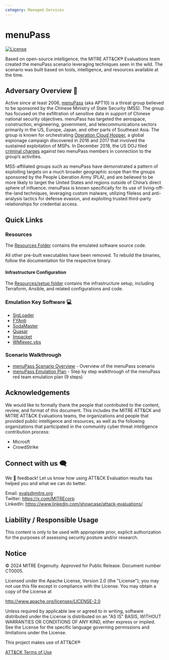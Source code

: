 ```yaml
---
category: Managed-Services
---
```


# menuPass

[![License](https://img.shields.io/badge/License-Apache_2.0-blue.svg)](https://opensource.org/licenses/Apache-2.0)

Based on open-source intelligence, the MITRE ATT&CK&reg; Evaluations team created the menuPass scenario leveraging techniques seen in the wild. The scenario was built based on tools, intelligence, and resources available at the time.

## Adversary Overview 🐼

Active since at least 2006, [menuPass](https://attack.mitre.org/groups/G0045/) (aka APT10) is a threat group believed to be sponsored by the Chinese Ministry of State Security (MSS).
The group has focused on the exfiltration of sensitive data in support of Chinese national security objectives.
menuPass has targeted the aerospace, construction, engineering, government, and telecommunications sectors primarily in the US, Europe, Japan, and other parts of Southeast Asia.
The group is known for orchestrating [Operation Cloud Hopper](https://www.pwc.co.uk/cyber-security/pdf/pwc-uk-operation-cloud-hopper-report-april-2017.pdf), a global espionage campaign discovered in 2016 and 2017 that involved the sustained exploitation of MSPs.
In December 2018, the US DOJ filed [criminal charges](https://www.justice.gov/opa/pr/two-chinese-hackers-associated-ministry-state-security-charged-global-computer-intrusion) against two menuPass members in connection to the group’s activities.

MSS-affiliated groups such as menuPass have demonstrated a pattern of exploiting targets on a much broader geographic scope than the groups sponsored by the People Liberation Army (PLA), and are believed to be more likely to target the United States and regions outside of China’s direct sphere of influence. menuPass is known specifically for its use of living-off-the-land techniques, leveraging custom malware, utilizing fileless and anti-analysis tactics for defense evasion, and exploiting trusted third-party relationships for credential access.

## Quick Links

### Resources

The [Resources Folder](./Resources/) contains the emulated software source code.

All other pre-built executables have been removed. To rebuild the binaries,
follow the documentation for the respective binary.

#### Infrastructure Configuration

The [Resources/setup folder](./Resources/setup/) contains the infrastructure setup, including Terraform, Ansible, and related configurations and code.

### Emulation Key Software 💻

- [SigLoader](./Resources/SigLoader/)
- [FYAnti](./Resources/fyanti/)
- [SodaMaster](./Resources/SodaMaster/)
- [Quasar](./Resources/Quasar/)
- [Impacket](./Resources/impacket/)
- [WMIexec.vbs](https://github.com/Twi1ight/AD-Pentest-Script/blob/master/wmiexec.vbs)

### Scenario Walkthrough

- [menuPass Scenario Overview](./CTI_Emulation_Resources/menuPass_Scenario_Overview.md) - Overview of the menuPass scenario
- [menuPass Emulation Plan](./Emulation_Plan/MSR2_menuPass_Scenario.md) - Step by step walkthrough of the menuPass red team emulation plan (9 steps)

## Acknowledgements

We would like to formally thank the people that contributed to the content, review, and format of this document.
This includes the MITRE ATT&CK and MITRE ATT&CK Evaluations teams, the organizations and people that provided public intelligence and resources, as well as the following organizations that participated in the community cyber threat intelligence contribution process:

- Microsft
- CrowdStrike

## Connect with us 🗨️

We 💖 feedback! Let us know how using ATT&CK Evaluation results has helped you and what we can do better.

Email: <evals@mitre.org><br>
Twitter: <https://x.com/MITREcorp><br>
LinkedIn: <https://www.linkedin.com/showcase/attack-evaluations/><br>

## Liability / Responsible Usage

This content is only to be used with appropriate prior, explicit authorization for the purposes of assessing security posture and/or research.

## Notice

© 2024 MITRE Engenuity. Approved for Public Release. Document number CT0005.

Licensed under the Apache License, Version 2.0 (the "License"); you may not use this file except in compliance with the License. You may obtain a copy of the License at

<http://www.apache.org/licenses/LICENSE-2.0>

Unless required by applicable law or agreed to in writing, software distributed under the License is distributed on an "AS IS" BASIS, WITHOUT WARRANTIES OR CONDITIONS OF ANY KIND, either express or implied. See the License for the specific language governing permissions and limitations under the License.

This project makes use of ATT&CK®

[ATT&CK Terms of Use](https://attack.mitre.org/resources/terms-of-use/)
